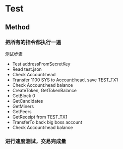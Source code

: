 # Test 
## Method
### 把所有的指令都执行一遍
测试步骤

- Test addressFromSecretKey
- Read test.json
- Check Account:head
- Transfer 1100 SYS to Account:head, save TEST_TX1
- Check Account:head balance
- CreateToken, GetTokenBalance
- GetBlock 0
- GetCandidates
- GetMiners
- GetPeers
- GetReceipt from TEST_TX1
- TransferTo back big boss account
- Check Account:head balance

### 进行速度测试，交易完成量

